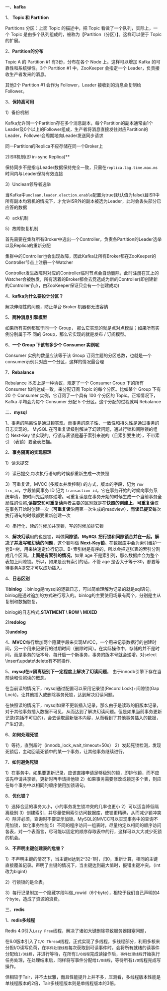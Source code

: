 一、**kafka**

1、 **Topic 和 Partition**

Partitions 分区：上面 Topic 的描述中，把 Topic 看做了一个队列，实际上，一个 Topic 是由多个队列组成的，被称为【Partition（分区）】。这样可以便于 Topic 的扩展。

2、**Partition的分布**

Topic A 的 Partition #1 有3份，分布在各个 Node 上。这样可以增加 Kafka 的可靠性和系统弹性。3个 Partition #1 中，ZooKeeper 会指定一个 Leader，负责接收生产者发来的消息。

其他2个 Partition #1 会作为 Follower，Leader 接收到的消息会复制给 Follower。

3、**保持高可用**

1）备份机制

Kafka允许同一个Partition存在多个消息副本，每个Partition的副本通常由1个Leader及0个以上的Follower组成，生产者将消息直接发往对应Partition的Leader，Follower会周期地向Leader发送同步请求

同一Partition的Replica不应存储在同一个Broker上

2)ISR机制(即 in-sync Replica)**

保持同步不是指与Leader数据保持完全一致，只需在`replica.lag.time.max.ms`时间内与Leader保持有效连接

3）Unclean领导者选举

当Kafka中`unclean.leader.election.enable`配置为true(默认值为false)且ISR中所有副本均宕机的情况下，才允许ISR外的副本被选为Leader，此时会丢失部分已应答的数据

4）ack机制

5）故障恢复机制

首先需要在集群所有Broker中选出一个Controller，负责各Partition的Leader选举以及Replica的重新分配

集群中的Controller也会出现故障，因此Kafka让所有Broker都在ZooKeeper的Controller节点上注册一个Watcher

Controller发生故障时对应的Controller临时节点会自动删除，此时注册在其上的Watcher会被触发，所有活着的Broker都会去竞选成为新的Controller(即创建新的Controller节点，由ZooKeeper保证只会有一个创建成功)

4、**kafka为什么要设计分区？**

解决伸缩性的问题，防止单台 Broker 机器都无法容纳

5、**两种消息引擎模型**

如果所有实例都属于同一个 Group， 那么它实现的就是点对点模型；如果所有实例分别属于不 同的 Group，那么它实现的就是发布 / 订阅模型。

6、**一个 Group 下该有多少个 Consumer 实例呢**

 Consumer 实例的数量应该等于该 Group 订阅主题的分区总数，也就是一个consumer示例只对应一个分区，这样的情况最合理

7、**Rebalance**

Rebalance 本质上是一种协议，规定了一个 Consumer Group 下的所有 Consumer 如何达成一致，来分配订阅 Topic 的每个分区。比如某个 Group 下有 20 个 Consumer 实例，它订阅了一个具有 100 个分区的 Topic。正常情况下，Kafka 平均会为每个 Consumer 分配 5 个分区。这个分配的过程就叫 Rebalance



二、**mysql**

1、事务的隔离性是通过锁实现，而事务的原子性、一致性和持久性是通过事务的日志实现的。 MySQL 在可重复读级别解决了幻读问题，通过行锁和间隙锁的组合 Next-Key 锁实现的。行锁与表锁是基于索引来说的（且索引要生效），不带索引 （表锁）要全表扫描。

2、**事务隔离的实现原理**

1）读未提交

2）读已提交,每次执行语句的时候都重新生成一次快照

3）可重复读，MVCC (多版本并发控制) 的方式，版本的字段，记为 `row trx_id`，字段值同事务 ID 记为 `transaction id`，它在事务开始的时候向事务系统申请，按时间先后顺序递增。可重复读是在事务开始的时候生成一个当前事务全局性的快照,**读提交**和**可重复读**两者主要的区别就是在**快照的创建上**，**可重复读**仅在事务开始时创建一次（**可重复读**沿用第一次生成的readview），而**读已提交**每次执行语句的时候都要重新创建一次

4）串行化，读的时候加共享锁，写的时候加排它锁



3、**解决幻读**用的也是锁，叫做**间隙锁**，**MySQL 把行锁和间隙锁合并在一起，解决了并发写和幻读的问题**，这个锁叫做 **Next-Key锁**。在数据库中会为索引维护一套B+树，用来快速定位行记录。B+索引树是有序的，所以会把这张表的索引分割成几个区间。**上面是有索引的情况**，如果 age 不是索引列，那么数据库会为整个表加上间隙锁。所以，如果是没有索引的话，不管 age 是否大于等于30，都要等待事务A提交才可以成功插入。

4、**日志区别**

1)**binlog** ：binlog是mysql的逻辑日志，可以简单理解为记录的就是sql语句。binlog是通过追加的方式进行写入的。binlog的主要使用场景有两个，分别是主从复制和数据恢复。

binlog的日志格式,**STATMENT \ ROW \ MIXED**

2)**redolog**



3)**undolog**

4、**MVCC**每行增加两个隐藏字段来实现MVCC，一个用来记录数据行的创建时间，另一个用来记录行的过期时间（删除时间）。在实际操作中，存储的并不是时间，而是事务的版本号，每开启一个新事务，事务的版本号就会递增。对select \insert\update\delete有不同操作.

5、**mysql在rr隔离级别下一定程度上解决了幻读问题**。 由于innodb引擎下存在当前读和快照读的概念。

在当前读的情况下，mysql通过配置可以采用记录锁(Record Lock)+间隙锁(Gap Lock)，让其他插入或删除事务死锁，达到解决幻读问题。

在快照读的情况下，mysql如果不更新插入记录，那么由于是读取的旧版本记录，对于其他事务插入数据不可见，从而达到了解决幻读问题。但是如果当前事务更新记录(包括不可见的)，会去读取最新版本内容，从而看到了其他事务插入的数据，产生幻读。

6、**如何处理死锁**

1）等待，直到超时（innodb_lock_wait_timeout=50s） 2）发起死锁检测，发现死锁后，主动回滚死锁中的某一个事务，让其他事务继续进行。

7、**如何避免死锁**

1）在事务中，如果要更新记录，应该直接申请足够级别的锁，即排他锁，而不应该先申请共享锁，更新时再申请排他锁 2）如果事务需要修改或锁定多个表，则应在每个事务中以相同的顺序使用加锁语句。

8、**优化锁？**

1）选择合适的事务大小，小的事务发生锁冲突的几率也更小 2）可以适当降低隔离级别 3）创建索引，并尽量使用索引访问数据库，使锁更精确，从而减少锁冲突 4）除非必须，查询时不要显示加锁。MySQL的MVCC可以实现事务中的查询不用加锁，优化事务性能 5）不同的程序访问一组表时，尽量约定以相同的顺序访问各表，对一个表而言，尽可能以固定的顺序存取表中的行，这样可以大大减少死锁的机会。

9、**不声明主键创建表的危害？**

1）不声明主键的情况下，当主键id达到2^32-1时，归0，重新计算，相同的主键直接覆盖记录。声明了主键的情况下，当主键达到最大值时，报错主键冲突。（int改为bigint）

2）行锁锁的是全表。

3）每行记录附加一个隐藏字段叫做_rowid（6个byte），相较于我们自己声明的4个byte，造成了资源的浪费。

三、**redis**

1、**redis多线程**

Redis 4.0引入`Lazy Free`线程，解决了诸如大键删除导致服务器阻塞问题，

在6.0版本引入了`I/O Thread`线程，正式实现了多线程，多线程部分，利用多核来分担I/O读写负荷，在`事件处理线程`每次获取到可读事件时，会将所有就绪的读事件分配给`I/O线程`，并进行等待，在所有`I/O线程`完成读操作后，`事件处理线程`开始执行任务处理，在处理结束后，同样将写事件分配给`I/O线程`，等待所有`I/O`线程完成写操作。

但相较于Tair，并不太优雅，而且性能提升上并不多，压测看，多线程版本性能是单线程版本的2倍，Tair多线程版本则是单线程版本的3倍。
